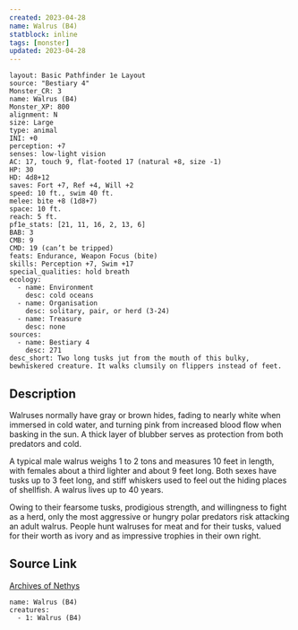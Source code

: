 ```yaml
---
created: 2023-04-28
name: Walrus (B4)
statblock: inline
tags: [monster]
updated: 2023-04-28
---
```

```statblock
layout: Basic Pathfinder 1e Layout
source: "Bestiary 4"
Monster_CR: 3
name: Walrus (B4)
Monster_XP: 800
alignment: N
size: Large
type: animal
INI: +0
perception: +7
senses: low-light vision
AC: 17, touch 9, flat-footed 17 (natural +8, size -1)
HP: 30
HD: 4d8+12
saves: Fort +7, Ref +4, Will +2
speed: 10 ft., swim 40 ft.
melee: bite +8 (1d8+7)
space: 10 ft.
reach: 5 ft.
pf1e_stats: [21, 11, 16, 2, 13, 6]
BAB: 3
CMB: 9
CMD: 19 (can’t be tripped)
feats: Endurance, Weapon Focus (bite)
skills: Perception +7, Swim +17
special_qualities: hold breath
ecology:
  - name: Environment
    desc: cold oceans
  - name: Organisation
    desc: solitary, pair, or herd (3-24)
  - name: Treasure
    desc: none
sources:
  - name: Bestiary 4
    desc: 271
desc_short: Two long tusks jut from the mouth of this bulky, bewhiskered creature. It walks clumsily on flippers instead of feet.
```
## Description
Walruses normally have gray or brown hides, fading to nearly white when immersed in cold water, and turning pink from increased blood flow when basking in the sun. A thick layer of blubber serves as protection from both predators and cold.

A typical male walrus weighs 1 to 2 tons and measures 10 feet in length, with females about a third lighter and about 9 feet long. Both sexes have tusks up to 3 feet long, and stiff whiskers used to feel out the hiding places of shellfish. A walrus lives up to 40 years.

Owing to their fearsome tusks, prodigious strength, and willingness to fight as a herd, only the most aggressive or hungry polar predators risk attacking an adult walrus. People hunt walruses for meat and for their tusks, valued for their worth as ivory and as impressive trophies in their own right.
## Source Link
[Archives of Nethys](https://aonprd.com/MonsterDisplay.aspx?ItemName=Walrus%20(B4))
```encounter-table
name: Walrus (B4)
creatures:
  - 1: Walrus (B4)
```
